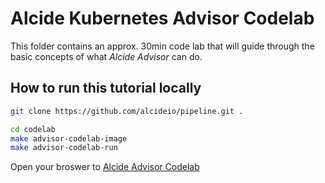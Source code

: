 # Alcide Kubernetes Advisor Codelab

This folder contains an approx. 30min code lab that will guide through the basic concepts
of what *Alcide Advisor* can do.

## How to run this tutorial locally

``` bash
git clone https://github.com/alcideio/pipeline.git .
```

``` bash
cd codelab
make advisor-codelab-image
make advisor-codelab-run
```

Open your broswer to [Alcide Advisor Codelab](http://localhost:9090)
